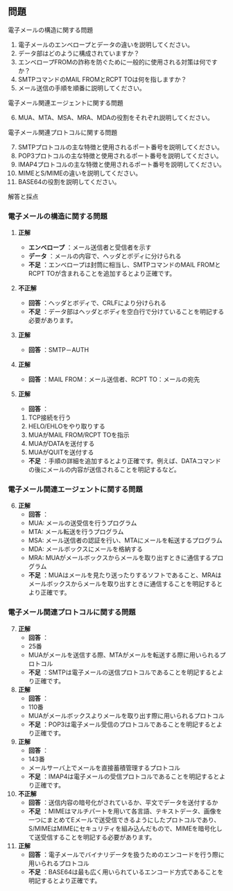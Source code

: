 ## 問題

電子メールの構造に関する問題

1. 電子メールのエンベロープとデータの違いを説明してください。
2. データ部はどのように構成されていますか？
3. エンベロープFROMの詐称を防ぐために一般的に使用される対策は何ですか？
4. SMTPコマンドのMAIL FROMとRCPT TOは何を指しますか？
5. メール送信の手順を順番に説明してください。

電子メール関連エージェントに関する問題

6. MUA、MTA、MSA、MRA、MDAの役割をそれぞれ説明してください。

電子メール関連プロトコルに関する問題

7. SMTPプロトコルの主な特徴と使用されるポート番号を説明してください。
8. POP3プロトコルの主な特徴と使用されるポート番号を説明してください。
9. IMAP4プロトコルの主な特徴と使用されるポート番号を説明してください。
10. MIMEとS/MIMEの違いを説明してください。
11. BASE64の役割を説明してください。

解答と採点


### 電子メールの構造に関する問題

1. **正解**

   * **エンベロープ** ：メール送信者と受信者を示す
   * **データ** ：メールの内容で、ヘッダとボディに分けられる
   * **不足** ：エンベロープは封筒に相当し、SMTPコマンドのMAIL FROMとRCPT TOが含まれることを追加するとより正確です。
2. **不正解**

   * **回答** ：ヘッダとボディで、CRLFにより分けられる
   * **不足** ：データ部はヘッダとボディを空白行で分けていることを明記する必要があります。
3. **正解**

   * **回答** ：SMTP－AUTH
4. **正解**

   * **回答** ：MAIL FROM：メール送信者、RCPT TO：メールの宛先
5. **正解**

   * **回答** ：

   1. TCP接続を行う
   2. HELO/EHLOをやり取りする
   3. MUAがMAIL FROM/RCPT TOを指示
   4. MUAがDATAを送付する
   5. MUAがQUITを送付する

   * **不足** ：手順の詳細を追加するとより正確です。例えば、DATAコマンドの後にメールの内容が送信されることを明記するなど。

### 電子メール関連エージェントに関する問題

6. **正解**
   * **回答** ：
   * MUA: メールの送受信を行うプログラム
   * MTA: メール転送を行うプログラム
   * MSA: メール送信者の認証を行い、MTAにメールを転送するプログラム
   * MDA: メールボックスにメールを格納する
   * MRA: MUAがメールボックスからメールを取り出すときに通信するプログラム
   * **不足** ：MUAはメールを見たり送ったりするソフトであること、MRAはメールボックスからメールを取り出すときに通信することを明記するとより正確です。

### 電子メール関連プロトコルに関する問題

7. **正解**
   * **回答** ：
   * 25番
   * MUAがメールを送信する際、MTAがメールを転送する際に用いられるプロトコル
   * **不足** ：SMTPは電子メールの送信プロトコルであることを明記するとより正確です。
8. **正解**
   * **回答** ：
   * 110番
   * MUAがメールボックスよりメールを取り出す際に用いられるプロトコル
   * **不足** ：POP3は電子メール受信のプロトコルであることを明記するとより正確です。
9. **正解**
   * **回答** ：
   * 143番
   * メールサーバ上でメールを直接蓄積管理するプロトコル
   * **不足** ：IMAP4は電子メールの受信プロトコルであることを明記するとより正確です。
10. **不正解**
    * **回答** ：送信内容の暗号化がされているか、平文でデータを送付するか
    * **不足** ：MIMEはマルチパートを用いて各言語、テキストデータ、画像を一つにまとめてEメールで送受信できるようにしたプロトコルであり、S/MIMEはMIMEにセキュリティを組み込んだもので、MIMEを暗号化して送受信することを明記する必要があります。
11. **正解**
    * **回答** ：電子メールでバイナリデータを扱うためのエンコードを行う際に用いられるプロトコル
    * **不足** ：BASE64は最も広く用いられているエンコード方式であることを明記するとより正確です。
